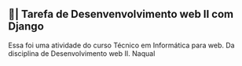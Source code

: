 ## 📑| Tarefa de Desenvenvolvimento web II com Django

  Essa foi uma atividade do curso Técnico em Informática para web. Da disciplina de Desenvolvimento web II. Naqual 
 
